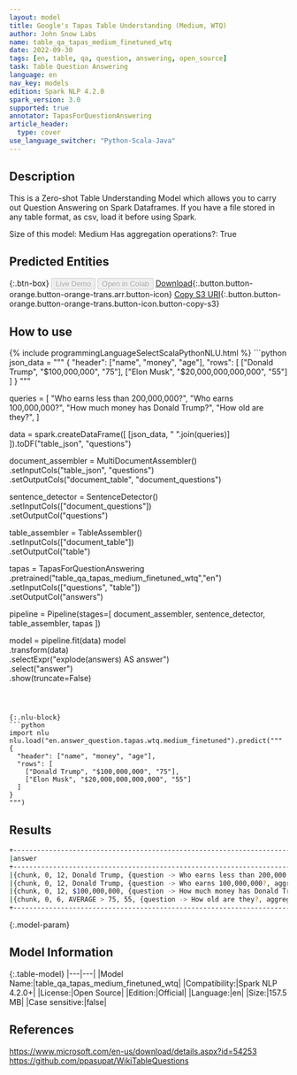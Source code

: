 ```yaml
---
layout: model
title: Google's Tapas Table Understanding (Medium, WTQ)
author: John Snow Labs
name: table_qa_tapas_medium_finetuned_wtq
date: 2022-09-30
tags: [en, table, qa, question, answering, open_source]
task: Table Question Answering
language: en
nav_key: models
edition: Spark NLP 4.2.0
spark_version: 3.0
supported: true
annotator: TapasForQuestionAnswering
article_header:
  type: cover
use_language_switcher: "Python-Scala-Java"
---
```


## Description

This is a Zero-shot Table Understanding Model which allows you to carry out Question Answering on Spark Dataframes. If you have a file stored in any table format, as csv, load it before using Spark.

Size of this model: Medium
Has aggregation operations?: True

## Predicted Entities



{:.btn-box}
<button class="button button-orange" disabled>Live Demo</button>
<button class="button button-orange" disabled>Open in Colab</button>
[Download](https://s3.amazonaws.com/auxdata.johnsnowlabs.com/public/models/table_qa_tapas_medium_finetuned_wtq_en_4.2.0_3.0_1664530490771.zip){:.button.button-orange.button-orange-trans.arr.button-icon}
[Copy S3 URI](s3://auxdata.johnsnowlabs.com/public/models/table_qa_tapas_medium_finetuned_wtq_en_4.2.0_3.0_1664530490771.zip){:.button.button-orange.button-orange-trans.button-icon.button-copy-s3}

## How to use



<div class="tabs-box" markdown="1">
{% include programmingLanguageSelectScalaPythonNLU.html %}
```python
json_data = """
{
  "header": ["name", "money", "age"],
  "rows": [
    ["Donald Trump", "$100,000,000", "75"],
    ["Elon Musk", "$20,000,000,000,000", "55"]
  ]
}
"""

queries = [
    "Who earns less than 200,000,000?",
    "Who earns 100,000,000?", 
    "How much money has Donald Trump?",
    "How old are they?",
]

data = spark.createDataFrame([
        [json_data, " ".join(queries)]
    ]).toDF("table_json", "questions")
    
document_assembler = MultiDocumentAssembler() \
    .setInputCols("table_json", "questions") \
    .setOutputCols("document_table", "document_questions")

sentence_detector = SentenceDetector() \
    .setInputCols(["document_questions"]) \
    .setOutputCol("questions")

table_assembler = TableAssembler()\
    .setInputCols(["document_table"])\
    .setOutputCol("table")

tapas = TapasForQuestionAnswering\
    .pretrained("table_qa_tapas_medium_finetuned_wtq","en")\
    .setInputCols(["questions", "table"])\
    .setOutputCol("answers")

pipeline = Pipeline(stages=[
    document_assembler,
    sentence_detector,
    table_assembler,
    tapas
])

model = pipeline.fit(data)
model\
    .transform(data)\
    .selectExpr("explode(answers) AS answer")\
    .select("answer")\
    .show(truncate=False)

```



{:.nlu-block}
```python
import nlu
nlu.load("en.answer_question.tapas.wtq.medium_finetuned").predict("""
{
  "header": ["name", "money", "age"],
  "rows": [
    ["Donald Trump", "$100,000,000", "75"],
    ["Elon Musk", "$20,000,000,000,000", "55"]
  ]
}
""")
```

</div>

## Results

```bash
+----------------------------------------------------------------------------------------------------------------------------------------------------------------------+
|answer                                                                                                                                                                |
+----------------------------------------------------------------------------------------------------------------------------------------------------------------------+
|{chunk, 0, 12, Donald Trump, {question -> Who earns less than 200,000,000?, aggregation -> NONE, cell_positions -> [0, 0], cell_scores -> 0.9999999}, []}             |
|{chunk, 0, 12, Donald Trump, {question -> Who earns 100,000,000?, aggregation -> NONE, cell_positions -> [0, 0], cell_scores -> 0.9999999}, []}                       |
|{chunk, 0, 12, $100,000,000, {question -> How much money has Donald Trump?, aggregation -> NONE, cell_positions -> [1, 0], cell_scores -> 0.9999998}, []}             |
|{chunk, 0, 6, AVERAGE > 75, 55, {question -> How old are they?, aggregation -> AVERAGE, cell_positions -> [2, 0], [2, 1], cell_scores -> 0.99999976, 0.9999995}, []}  |
+----------------------------------------------------------------------------------------------------------------------------------------------------------------------+
```

{:.model-param}
## Model Information

{:.table-model}
|---|---|
|Model Name:|table_qa_tapas_medium_finetuned_wtq|
|Compatibility:|Spark NLP 4.2.0+|
|License:|Open Source|
|Edition:|Official|
|Language:|en|
|Size:|157.5 MB|
|Case sensitive:|false|

## References

https://www.microsoft.com/en-us/download/details.aspx?id=54253
https://github.com/ppasupat/WikiTableQuestions